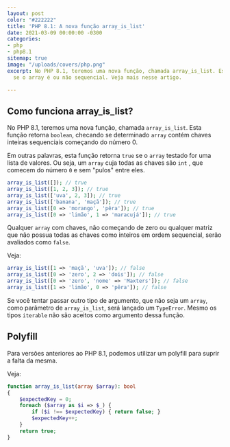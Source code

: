 ```yaml
---
layout: post
color: "#222222"
title: 'PHP 8.1: A nova função array_is_list'
date: 2021-03-09 00:00:00 -0300
categories:
- php
- php8.1
sitemap: true
image: "/uploads/covers/php.png"
excerpt: No PHP 8.1, teremos uma nova função, chamada array_is_list. Esta função verifica
  se o array é ou não sequencial. Veja mais nesse artigo.

---
```

## Como funciona array_is_list?
No PHP 8.1, teremos uma nova função, chamada `array_is_list`. Esta função retorna `boolean`, checando se determinado `array` contém chaves inteiras sequenciais começando do número 0.

Em outras palavras, esta função retorna `true` se o `array`  testado for uma lista de valores. Ou seja,  um `array` cuja todas as chaves são `int` ,  que comecem do número `0` e sem "pulos" entre eles.

```php
array_is_list([]); // true
array_is_list([1, 2, 3]); // true
array_is_list(['uva', 2, 3]); // true
array_is_list(['banana', 'maçã']); // true
array_is_list([0 => 'morango', 'pêra']); // true
array_is_list([0 => 'limão', 1 => 'maracujá']); // true
```

Qualquer `array` com chaves, não começando de zero ou qualquer matriz  que não possua todas as chaves como inteiros em ordem sequencial,  serão avaliados como `false`.

Veja:

```php
array_is_list([1 => 'maçã', 'uva']); // false
array_is_list([0 => 'zero', 2 => 'dois']); // false
array_is_list([0 => 'zero', 'nome' => 'Maxters']); // false
array_is_list([1 => 'limão', 0 => 'pêra']); // false
```

Se você tentar passar outro tipo de argumento, que não seja um `array`, como parâmetro de `array_is_list`, será lançado um `TypeError`. Mesmo os tipos `iterable` não são aceitos como argumento dessa função.


## Polyfill

Para versões anteriores ao PHP 8.1, podemos utilizar um polyfill para suprir a falta da mesma.

Veja:

```php
function array_is_list(array $array): bool 
{
    $expectedKey = 0;
    foreach ($array as $i => $_) {
        if ($i !== $expectedKey) { return false; }
        $expectedKey++;
    }
    return true;
}
```